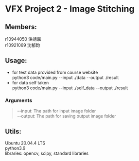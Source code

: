 # VFX Project 2 - Image Stitching

## Members:
r10944050 洪靖嘉 <br>
r10921069 沈郁鈞

## Usage:
* for test data provided from course website <br>
python3 code/main.py  --input ./data --output ./result
* for data self taken <br>
python3 code/main.py  --input ./self_data --output ./result

### Arguments
>--input: The path for input image folder  <br>
--output: The path for saving output image folder

## Utils:
Ubuntu 20.04.4 LTS <br>
python3.9 <br>
libraries: opencv, scipy, standard libraries

